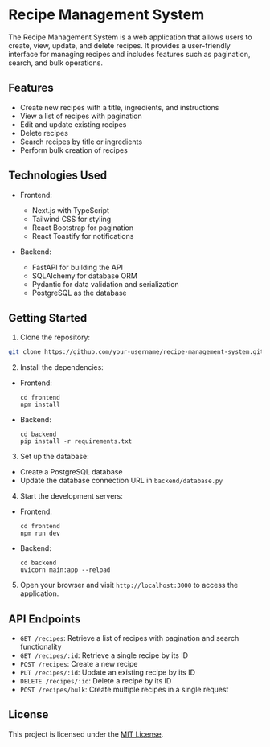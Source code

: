 # Recipe Management System

The Recipe Management System is a web application that allows users to create, view, update, and delete recipes. It provides a user-friendly interface for managing recipes and includes features such as pagination, search, and bulk operations.

## Features

- Create new recipes with a title, ingredients, and instructions
- View a list of recipes with pagination
- Edit and update existing recipes
- Delete recipes
- Search recipes by title or ingredients
- Perform bulk creation of recipes

## Technologies Used

- Frontend:

  - Next.js with TypeScript
  - Tailwind CSS for styling
  - React Bootstrap for pagination
  - React Toastify for notifications

- Backend:
  - FastAPI for building the API
  - SQLAlchemy for database ORM
  - Pydantic for data validation and serialization
  - PostgreSQL as the database

## Getting Started

1. Clone the repository:

```bash
git clone https://github.com/your-username/recipe-management-system.git
```

2. Install the dependencies:

- Frontend:
  ```
  cd frontend
  npm install
  ```
- Backend:
  ```
  cd backend
  pip install -r requirements.txt
  ```

3. Set up the database:

- Create a PostgreSQL database
- Update the database connection URL in `backend/database.py`

4. Start the development servers:

- Frontend:
  ```
  cd frontend
  npm run dev
  ```
- Backend:
  ```
  cd backend
  uvicorn main:app --reload
  ```

5. Open your browser and visit `http://localhost:3000` to access the application.

## API Endpoints

- `GET /recipes`: Retrieve a list of recipes with pagination and search functionality
- `GET /recipes/:id`: Retrieve a single recipe by its ID
- `POST /recipes`: Create a new recipe
- `PUT /recipes/:id`: Update an existing recipe by its ID
- `DELETE /recipes/:id`: Delete a recipe by its ID
- `POST /recipes/bulk`: Create multiple recipes in a single request

## License

This project is licensed under the [MIT License](LICENSE).
